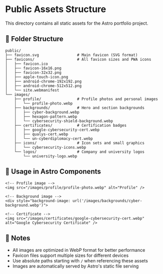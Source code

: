 # Public Assets Structure

This directory contains all static assets for the Astro portfolio project.

## 📁 Folder Structure

```
public/
├── favicon.svg                 # Main favicon (SVG format)
├── favicons/                   # All favicon sizes and PWA icons
│   ├── favicon.ico
│   ├── favicon-16x16.png
│   ├── favicon-32x32.png
│   ├── apple-touch-icon.png
│   ├── android-chrome-192x192.png
│   ├── android-chrome-512x512.png
│   └── site.webmanifest
└── images/
    ├── profile/                # Profile photos and personal images
    │   └── profile-photo.webp
    ├── backgrounds/            # Hero and section backgrounds
    │   ├── cyber-background.webp
    │   ├── hexagon-pattern.webp
    │   └── cybersecurity-shield-background.webp
    ├── certificates/           # Certification badges
    │   ├── google-cybersecurity-cert.webp
    │   ├── qualys-cert.webp
    │   └── un-cyberdiplomacy-cert.webp
    ├── icons/                  # Icon sets and small graphics
    │   └── cybersecurity-icons.webp
    └── logos/                  # Company and university logos
        └── university-logo.webp
```

## 🎯 Usage in Astro Components

```astro
<!-- Profile image -->
<img src="/images/profile/profile-photo.webp" alt="Profile" />

<!-- Background image -->
<div style="background-image: url('/images/backgrounds/cyber-background.webp')">

<!-- Certificate -->
<img src="/images/certificates/google-cybersecurity-cert.webp" alt="Google Cybersecurity Certificate" />
```

## 📝 Notes

- All images are optimized in WebP format for better performance
- Favicon files support multiple sizes for different devices
- Use absolute paths starting with `/` when referencing these assets
- Images are automatically served by Astro's static file serving